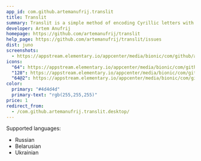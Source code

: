 ```yaml
---
app_id: com.github.artemanufrij.translit
title: Translit
summary: Translit is a simple method of encoding Cyrillic letters with Latin ones
developer: Artem Anufrij
homepage: https://github.com/artemanufrij/translit
help_page: https://github.com/artemanufrij/translit/issues
dist: juno
screenshots:
  - https://appstream.elementary.io/appcenter/media/bionic/com/github/artemanufrij.translit/C9B00621D3C5A1951B6D73A36E4EF564/screenshots/image-1_orig.png
icons:
  "64": https://appstream.elementary.io/appcenter/media/bionic/com/github/artemanufrij.translit/C9B00621D3C5A1951B6D73A36E4EF564/icons/64x64/com.github.artemanufrij.translit_com.github.artemanufrij.translit.png
  "128": https://appstream.elementary.io/appcenter/media/bionic/com/github/artemanufrij.translit/C9B00621D3C5A1951B6D73A36E4EF564/icons/128x128/com.github.artemanufrij.translit_com.github.artemanufrij.translit.png
  "64@2": https://appstream.elementary.io/appcenter/media/bionic/com/github/artemanufrij.translit/C9B00621D3C5A1951B6D73A36E4EF564/icons/64x64@2/com.github.artemanufrij.translit_com.github.artemanufrij.translit.png
color:
  primary: "#4d4d4d"
  primary-text: "rgb(255,255,255)"
price: 1
redirect_from:
  - /com.github.artemanufrij.translit.desktop/
---
```


<p>Supported languages:</p>
<ul>
  <li>Russian</li>
  <li>Belarusian</li>
  <li>Ukrainian</li>
</ul>